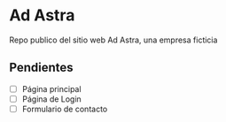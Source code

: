 # Ad Astra
Repo publico del sitio web Ad Astra, una empresa ficticia

##	Pendientes

- [ ] Página principal
- [ ] Página de Login
- [ ] Formulario de contacto